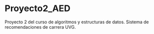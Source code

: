 # Proyecto2_AED
Proyecto 2 del curso de algoritmos y estructuras de datos. Sistema de recomendaciones de carrera UVG.
